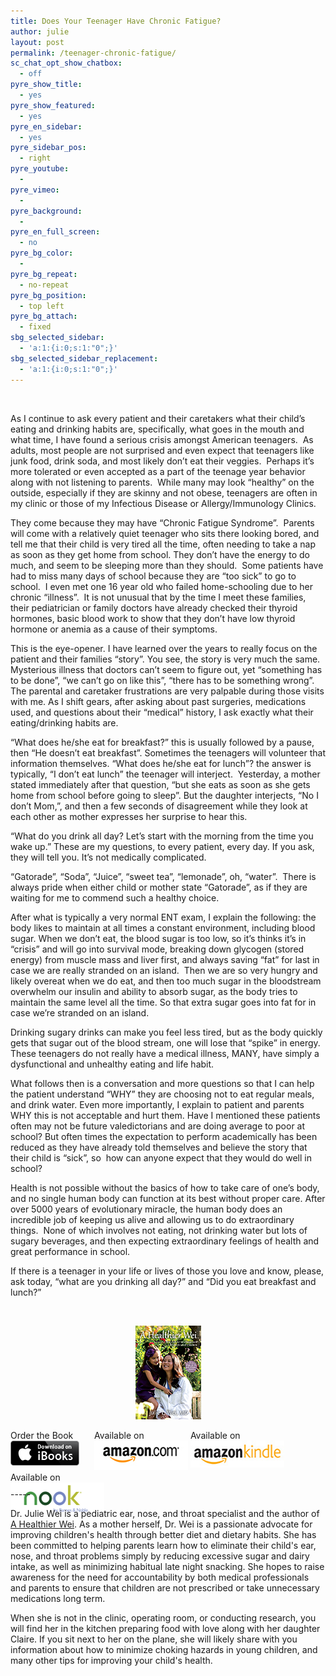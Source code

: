 ```yaml
---
title: Does Your Teenager Have Chronic Fatigue?
author: julie
layout: post
permalink: /teenager-chronic-fatigue/
sc_chat_opt_show_chatbox:
  - off
pyre_show_title:
  - yes
pyre_show_featured:
  - yes
pyre_en_sidebar:
  - yes
pyre_sidebar_pos:
  - right
pyre_youtube:
  - 
pyre_vimeo:
  - 
pyre_background:
  - 
pyre_en_full_screen:
  - no
pyre_bg_color:
  - 
pyre_bg_repeat:
  - no-repeat
pyre_bg_position:
  - top left
pyre_bg_attach:
  - fixed
sbg_selected_sidebar:
  - 'a:1:{i:0;s:1:"0";}'
sbg_selected_sidebar_replacement:
  - 'a:1:{i:0;s:1:"0";}'
---
```

&nbsp;

As I continue to ask every patient and their caretakers what their child’s eating and drinking habits are, specifically, what goes in the mouth and what time, I have found a serious crisis amongst American teenagers.  As adults, most people are not surprised and even expect that teenagers like junk food, drink soda, and most likely don’t eat their veggies.  Perhaps it’s more tolerated or even accepted as a part of the teenage year behavior along with not listening to parents.  While many may look “healthy” on the outside, especially if they are skinny and not obese, teenagers are often in my clinic or those of my Infectious Disease or Allergy/Immunology Clinics.

They come because they may have “Chronic Fatigue Syndrome”.  Parents will come with a relatively quiet teenager who sits there looking bored, and tell me that their child is very tired all the time, often needing to take a nap as soon as they get home from school. They don’t have the energy to do much, and seem to be sleeping more than they should.  Some patients have had to miss many days of school because they are “too sick” to go to school.  I even met one 16 year old who failed home-schooling due to her chronic “illness”.  It is not unusual that by the time I meet these families, their pediatrician or family doctors have already checked their thyroid hormones, basic blood work to show that they don’t have low thyroid hormone or anemia as a cause of their symptoms.

This is the eye-opener. I have learned over the years to really focus on the patient and their families “story”. You see, the story is very much the same. Mysterious illness that doctors can’t seem to figure out, yet “something has to be done”, “we can’t go on like this”, “there has to be something wrong”. The parental and caretaker frustrations are very palpable during those visits with me. As I shift gears, after asking about past surgeries, medications used, and questions about their “medical” history, I ask exactly what their eating/drinking habits are.

“What does he/she eat for breakfast?” this is usually followed by a pause, then “He doesn’t eat breakfast”. Sometimes the teenagers will volunteer that information themselves. “What does he/she eat for lunch”? the answer is typically, “I don’t eat lunch” the teenager will interject.  Yesterday, a mother stated immediately after that question, “but she eats as soon as she gets home from school before going to sleep”. But the daughter interjects, “No I don’t Mom,”, and then a few seconds of disagreement while they look at each other as mother expresses her surprise to hear this.

“What do you drink all day? Let’s start with the morning from the time you wake up.” These are my questions, to every patient, every day. If you ask, they will tell you. It’s not medically complicated.

“Gatorade”, “Soda”, “Juice”, “sweet tea”, “lemonade”, oh, “water”.  There is always pride when either child or mother state “Gatorade”, as if they are waiting for me to commend such a healthy choice.

After what is typically a very normal ENT exam, I explain the following: the body likes to maintain at all times a constant environment, including blood sugar. When we don’t eat, the blood sugar is too low, so it’s thinks it’s in “crisis” and will go into survival mode, breaking down glycogen (stored energy) from muscle mass and liver first, and always saving “fat” for last in case we are really stranded on an island.  Then we are so very hungry and likely overeat when we do eat, and then too much sugar in the bloodstream overwhelm our insulin and ability to absorb sugar, as the body tries to maintain the same level all the time. So that extra sugar goes into fat for in case we’re stranded on an island.

Drinking sugary drinks can make you feel less tired, but as the body quickly gets that sugar out of the blood stream, one will lose that “spike” in energy. These teenagers do not really have a medical illness, MANY, have simply a dysfunctional and unhealthy eating and life habit.

What follows then is a conversation and more questions so that I can help the patient understand “WHY” they are choosing not to eat regular meals, and drink water. Even more importantly, I explain to patient and parents WHY this is not acceptable and hurt them. Have I mentioned these patients often may not be future valedictorians and are doing average to poor at school? But often times the expectation to perform academically has been reduced as they have already told themselves and believe the story that their child is “sick”, so  how can anyone expect that they would do well in school?

Health is not possible without the basics of how to take care of one’s body, and no single human body can function at its best without proper care. After over 5000 years of evolutionary miracle, the human body does an incredible job of keeping us alive and allowing us to do extraordinary things.  None of which involves not eating, not drinking water but lots of sugary beverages, and then expecting extraordinary feelings of health and great performance in school.

If there is a teenager in your life or lives of those you love and know, please, ask today, “what are you drinking all day?” and “Did you eat breakfast and lunch?”

&nbsp;

<span style="width:105px;display:table;margin:0 auto;"><a href="the-book/"><img src="/wp-content/uploads/2014/04/AHealthierWei_cover_150.png" /></a></span>

<p style="height:80px">
  <span style="width:130px;display:inline-block;vertical-align:top;"> Order the Book <a href="https://itunes.apple.com/us/book/a-healthier-wei/id806784060?ls=1&mt=11#" target="_blank" > <img class="size-full wp-image-944" alt="Apple iBooks" title="Apple iBooks" src="/wp-content/uploads/2014/02/Download_on_iBooks_Badge_US-UK_110x40_090513.png" width="110" height="40" /></a> </span> <span style="width:150px;display:inline-block;vertical-align:top;">Available on <a href="http://amzn.to/1fSNqeb" target="_blank" > <img class="size-full wp-image-945" alt="Amazon.com" title="Amazon.com" src="/wp-content/uploads/2014/02/amazon_com_logo_160.jpg" width="160" height="47" /> </a> </span> <span  style="width:150px;display:inline-block;vertical-align:top;">Available on <a href="http://amzn.to/1eHEfNl" target="_blank" > <img class="size-full wp-image-946" alt="Amazon Kindle" title="Amazon Kindle" src="/wp-content/uploads/2014/02/kindle_logo_160.jpg" width="160" height="43" /> </a> </span> <span style="width:150px;display:inline-block;vertical-align:top;">Available on <a href="http://www.barnesandnoble.com/w/a-healthier-wei-julie-wei/1118260302?ean=2940148244592&itm=1&usri=2940148244592" target="_blank" > <img class="size-full wp-image-947" alt="Nook" title="Nook" src="/wp-content/uploads/2014/02/nook_logo_160.png" width="160" height="52" /></a> </span>
</p>

\-----

Dr. Julie Wei is a pediatric ear, nose, and throat specialist and the author of [A Healthier Wei][1]. As a mother herself, Dr. Wei is a passionate advocate for improving children's health through better diet and dietary habits. She has been committed to helping parents learn how to eliminate their child's ear, nose, and throat problems simply by reducing excessive sugar and dairy intake, as well as minimizing habitual late night snacking. She hopes to raise awareness for the need for accountability by both medical professionals and parents to ensure that children are not prescribed or take unnecessary medications long term. 

When she is not in the clinic, operating room, or conducting research, you will find her in the kitchen preparing food with love along with her daughter Claire. If you sit next to her on the plane, she will likely share with you information about how to minimize choking hazards in young children, and many other tips for improving your child's health.

 [1]: the-book